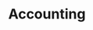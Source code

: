 ---
title: 'Accounting'
weight: 60
meta_title: "Account - Accounting - MultiSafepay Docs"
layout: 'block'
meta_description: "Sign up. Build and test your payments integration. Explore our products and services. Use our API Reference, SDKs, and wrappers. Get support."
logo: '/svgs/Reports.svg'
short_description: 'Generate reports and integrate with accounting platforms.'
aliases:
    - /tools/accounting/
---